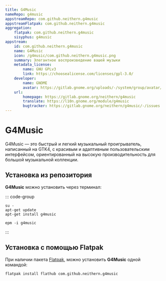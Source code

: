 ```yaml
---
title: G4Music
nameRepo: g4music
appstreamRepo: com.github.neithern.g4music
appstreamFlatpak: com.github.neithern.g4music
aggregation:
    flatpak: com.github.neithern.g4music
    sisyphus: g4music
appstream:
    id: com.github.neithern.g4music
    name: G4Music
    icon: /g4music/com.github.neithern.g4music.png
    summary: Элегантное воспроизведение вашей музыки
    metadata_license: 
        name: GNU GPLv3
        link: https://choosealicense.com/licenses/gpl-3.0/
    developer: 
        name: GNOME
        avatar: https://gitlab.gnome.org/uploads/-/system/group/avatar/8/gnomelogo.png?width=48
    url: 
        homepage: https://gitlab.gnome.org/neithern/g4music
        translate: https://l10n.gnome.org/module/g4music
        bugtracker: https://gitlab.gnome.org/neithern/g4music/-/issues
---
```


# G4Music

G4Music — это быстрый и легкий музыкальный проигрыватель, написанный на GTK4, с красивым и адаптивным пользовательским интерфейсом, ориентированный на высокую производительность для большой музыкальной коллекции.

## Установка из репозитория

**G4Music** можно установить через терминал:

<!--@include: ./parts/install/software-repo.md-->

::: code-group

```shell[apt-get]
su -
apt-get update
apt-get install g4music
```
```shell[epm]
epm -i g4music
```
:::

## Установка c помощью Flatpak

При наличии пакета [Flatpak](/flatpak), можно установить **G4Music** одной командой:

```shell
flatpak install flathub com.github.neithern.g4music
```

<!--@include: ./parts/install/software-flatpak.md-->

